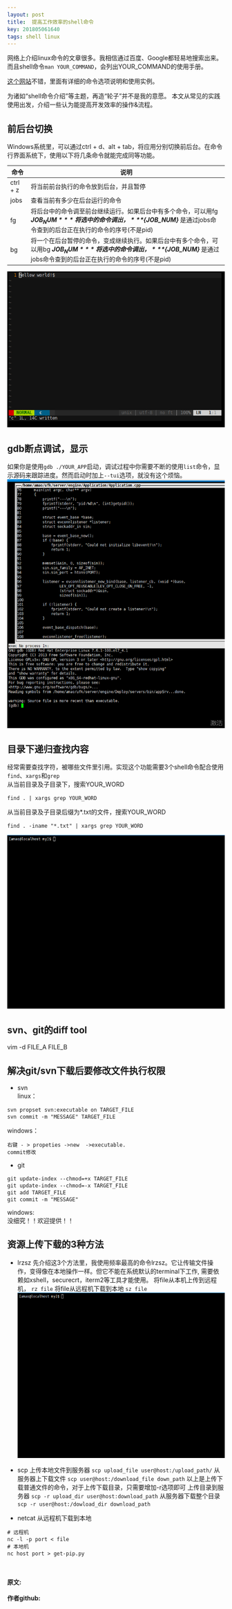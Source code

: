 ```yaml
---
layout: post
title:  提高工作效率的shell命令
key: 201805061640
tags: shell linux
---
```


网络上介绍linux命令的文章很多。我相信通过百度、Google都轻易地搜索出来。而且shell命令`man YOUR_COMMAND`，会列出YOUR_COMMAND的使用手册。

[这个网站](http://man.linuxde.net/)不错，里面有详细的命令选项说明和使用实例。

为诸如“shell命令介绍”等主题，再造“轮子”并不是我的意愿。
本文从常见的实践使用出发，介绍一些认为能提高开发效率的操作&流程。


## 前后台切换
Windows系统里，可以通过ctrl + d、alt + tab，将应用分别切换前后台。在命令行界面系统下，使用以下将几条命令就能完成同等功能。

|命令|说明|
|----|----|
|ctrl + z|将当前前台执行的命令放到后台，并且暂停|
|jobs|查看当前有多少在后台运行的命令|
|fg|将后台中的命令调至前台继续运行。如果后台中有多个命令，可以用fg ***${JOB_NUM}*** 将选中的命令调出，***${JOB_NUM}*** 是通过jobs命令查到的后台正在执行的命令的序号(不是pid)|
|bg|将一个在后台暂停的命令，变成继续执行。如果后台中有多个命令，可以用bg ***${JOB_NUM}*** 将选中的命令调出，***${JOB_NUM}*** 是通过jobs命令查到的后台正在执行的命令的序号(不是pid)|

![](https://raw.githubusercontent.com/lizijie/lizijie.github.io/master/assets/images/2018-05-06-%E6%8F%90%E9%AB%98%E5%B7%A5%E4%BD%9C%E6%95%88%E7%8E%87%E7%9A%84shell%E5%91%BD%E4%BB%A4/shell_command_fg.gif "切换前后台")

## gdb断点调试，显示
如果你是使用`gdb ./YOUR_APP`启动，调试过程中你需要不断的使用`list`命令，显示源码来跟踪进度。然而启动时加上`--tui`选项，就没有这个烦恼。
![](https://raw.githubusercontent.com/lizijie/lizijie.github.io/master/assets/images/2018-05-06-%E6%8F%90%E9%AB%98%E5%B7%A5%E4%BD%9C%E6%95%88%E7%8E%87%E7%9A%84shell%E5%91%BD%E4%BB%A4/shell_command_gdb_example.png "gdb例子")

## 目录下递归查找内容
经常需要查找字符，被哪些文件里引用。实现这个功能需要3个shell命令配合使用`find`、`xargs`和`grep`<br>
从当前目录及子目录下，搜索YOUR_WORD <br>
```shell
find . | xargs grep YOUR_WORD
```
从当前目录及子目录后缀为*.txt的文件，搜索YOUR_WORD<br>
```shell
find . -iname "*.txt" | xargs grep YOUR_WORD
```
![](https://raw.githubusercontent.com/lizijie/lizijie.github.io/master/assets/images/2018-05-06-%E6%8F%90%E9%AB%98%E5%B7%A5%E4%BD%9C%E6%95%88%E7%8E%87%E7%9A%84shell%E5%91%BD%E4%BB%A4/shell_cmmand_find.gif "find")


## svn、git的diff tool
vim -d FILE_A FILE_B


## 解决git/svn下载后要修改文件执行权限
* svn<br>
linux：<br>
```
svn propset svn:executable on TARGET_FILE
svn commit -m "MESSAGE" TARGET_FILE
```
windows：<br>
```
右键 - > propeties ->new  ->executable.
commit修改
```


* git<br>
```
git update-index --chmod=+x TARGET_FILE
git update-index --chmod=-x TARGET_FILE
git add TARGET_FILE
git commit -m "MESSAGE"
```
windows:<br>
没细究！！欢迎提供！！


## 资源上传下载的3种方法
* lrzsz
先介绍这3个方法里，我使用频率最高的命令lrzsz。它让传输文件操作，变得像在本地操作一样。但它不能在系统默认的terminal下工作, 需要依赖如xshell，securecrt，iterm2等工具才能使用。
将file从本机上传到远程机，
`rz file`
将file从远程机下载到本地
`sz file`
![](https://raw.githubusercontent.com/lizijie/lizijie.github.io/master/assets/images/2018-05-06-%E6%8F%90%E9%AB%98%E5%B7%A5%E4%BD%9C%E6%95%88%E7%8E%87%E7%9A%84shell%E5%91%BD%E4%BB%A4/shell_command_lrzsz.gif "lrzsz")

* scp
上传本地文件到服务器
`scp upload_file user@host:/upload_path/`
从服务器上下载文件
`scp user@host:/download_file down_path`
以上是上传下载普通文件的命令，对于上传下载目录，只需要增加-r选项即可
上传目录到服务器
`scp -r upload_dir user@host:download_path`
从服务器下载整个目录
`scp -r user@host:/dowload_dir download_path`

* netcat
从远程机下载到本地
```shell
# 远程机
nc -l -p port < file
# 本地机
nc host port > get-pip.py
```


<br>
<br>
<b>原文:<br>
<https://lizijie.github.io/2018/05/06/%E6%8F%90%E9%AB%98%E5%B7%A5%E4%BD%9C%E6%95%88%E7%8E%87%E7%9A%84shell%E5%91%BD%E4%BB%A4.html>
<br>
作者github:<br>
<https://github.com/lizijie>
</b>


